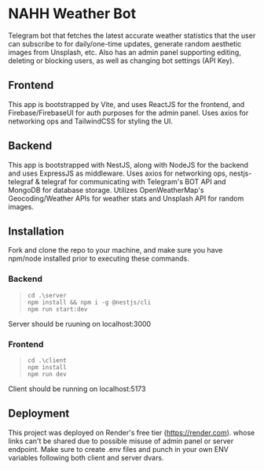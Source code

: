 # NAHH Weather Bot  
  
Telegram bot that fetches the latest accurate weather statistics that the user can subscribe to for daily/one-time updates, generate random aesthetic images from Unsplash, etc. Also has an admin panel supporting editing, deleting or blocking users, as well as changing bot settings (API Key).  
  
## Frontend  
  
This app is bootstrapped by Vite, and uses ReactJS for the frontend, and Firebase/FirebaseUI for auth purposes for the admin panel. Uses axios for networking ops and TailwindCSS for styling the UI.  
  
## Backend  
  
This app is bootstrapped with NestJS, along with NodeJS for the backend and uses ExpressJS as middleware. Uses axios for networking ops, nestjs-telegraf & telegraf for communicating with Telegram's BOT API and MongoDB for database storage. Utilizes OpenWeatherMap's Geocoding/Weather APIs for weather stats and Unsplash API for random images.  
  
## Installation  
  
Fork and clone the repo to your machine, and make sure you have npm/node installed prior to executing these commands.  
  
### Backend  
  
> `cd .\server`  
> `npm install && npm i -g @nestjs/cli`  
> `npm run start:dev`  
  
Server should be ruuning on localhost:3000  
  
### Frontend  
  
> `cd .\client`  
> `npm install`  
> `npm run dev`  
  
Client should be running on localhost:5173  
  
## Deployment  
  
This project was deployed on Render's free tier (https://render.com). whose links can't be shared due to possible misuse of admin panel or server endpoint. Make sure to create .env files and punch in your own ENV variables following both client and server dvars.  